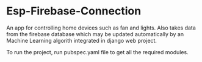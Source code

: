 # Esp-Firebase-Connection

An app for controlling home devices such as fan and lights.
Also takes data from the firebase database which may be updated automatically by an Machine Learning algorith
integrated in django web project.

To run the project, run pubspec.yaml file to get all the required modules.

